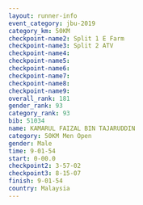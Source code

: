 ```yaml
---
layout: runner-info 
event_category: jbu-2019 
category_km: 50KM 
checkpoint-name2: Split 1 E Farm 
checkpoint-name3: Split 2 ATV 
checkpoint-name4: 
checkpoint-name5: 
checkpoint-name6: 
checkpoint-name7: 
checkpoint-name8: 
checkpoint-name9: 
overall_rank: 181
gender_rank: 93
category_rank: 93
bib: 51034
name: KAMARUL FAIZAL BIN TAJARUDDIN
category: 50KM Men Open
gender: Male
time: 9-01-54
start: 0-00.0
checkpoint2: 3-57-02
checkpoint3: 8-15-07
finish: 9-01-54
country: Malaysia
---
```

